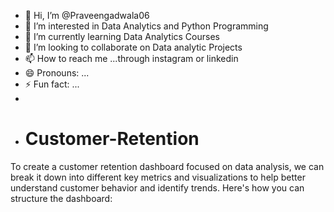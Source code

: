 - 👋 Hi, I’m @Praveengadwala06
- 👀 I’m interested in Data Analytics and Python Programming
- 🌱 I’m currently learning Data Analytics Courses
- 💞️ I’m looking to collaborate on Data analytic Projects
- 📫 How to reach me ...through instagram or linkedin
- 😄 Pronouns: ...
- ⚡ Fun fact: ...
-
- # Customer-Retention
To create a customer retention dashboard focused on data analysis, we can break it down into different key metrics and visualizations to help better understand customer behavior and identify trends. Here's how you can structure the dashboard:
